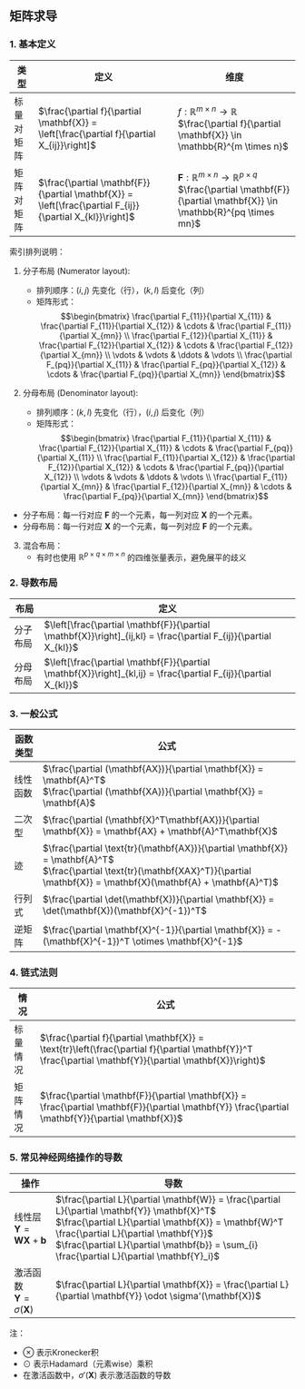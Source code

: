 
## 矩阵求导

### 1. 基本定义

| 类型 | 定义 | 维度 |
|------|------|------|
| 标量对矩阵 | $\frac{\partial f}{\partial \mathbf{X}} = \left[\frac{\partial f}{\partial X_{ij}}\right]$ | $f: \mathbb{R}^{m \times n} \to \mathbb{R}$<br>$\frac{\partial f}{\partial \mathbf{X}} \in \mathbb{R}^{m \times n}$ |
| 矩阵对矩阵 | $\frac{\partial \mathbf{F}}{\partial \mathbf{X}} = \left[\frac{\partial F_{ij}}{\partial X_{kl}}\right]$ | $\mathbf{F}: \mathbb{R}^{m \times n} \to \mathbb{R}^{p \times q}$<br>$\frac{\partial \mathbf{F}}{\partial \mathbf{X}} \in \mathbb{R}^{pq \times mn}$ | 取决于布局约定 |

索引排列说明：


1. 分子布局 (Numerator layout):
   - 排列顺序：$(i,j)$ 先变化（行），$(k,l)$ 后变化（列）
   - 矩阵形式：
     $$\begin{bmatrix}
     \frac{\partial F_{11}}{\partial X_{11}} & \frac{\partial F_{11}}{\partial X_{12}} & \cdots & \frac{\partial F_{11}}{\partial X_{mn}} \\
     \frac{\partial F_{12}}{\partial X_{11}} & \frac{\partial F_{12}}{\partial X_{12}} & \cdots & \frac{\partial F_{12}}{\partial X_{mn}} \\
     \vdots & \vdots & \ddots & \vdots \\
     \frac{\partial F_{pq}}{\partial X_{11}} & \frac{\partial F_{pq}}{\partial X_{12}} & \cdots & \frac{\partial F_{pq}}{\partial X_{mn}}
     \end{bmatrix}$$

2. 分母布局 (Denominator layout):
   - 排列顺序：$(k,l)$ 先变化（行），$(i,j)$ 后变化（列）
   - 矩阵形式：
     $$\begin{bmatrix}
     \frac{\partial F_{11}}{\partial X_{11}} & \frac{\partial F_{12}}{\partial X_{11}} & \cdots & \frac{\partial F_{pq}}{\partial X_{11}} \\
     \frac{\partial F_{11}}{\partial X_{12}} & \frac{\partial F_{12}}{\partial X_{12}} & \cdots & \frac{\partial F_{pq}}{\partial X_{12}} \\
     \vdots & \vdots & \ddots & \vdots \\
     \frac{\partial F_{11}}{\partial X_{mn}} & \frac{\partial F_{12}}{\partial X_{mn}} & \cdots & \frac{\partial F_{pq}}{\partial X_{mn}}
     \end{bmatrix}$$


- 分子布局：每一行对应 $\mathbf{F}$ 的一个元素，每一列对应 $\mathbf{X}$ 的一个元素。
- 分母布局：每一行对应 $\mathbf{X}$ 的一个元素，每一列对应 $\mathbf{F}$ 的一个元素。


3. 混合布局：
   - 有时也使用 $\mathbb{R}^{p \times q \times m \times n}$ 的四维张量表示，避免展平的歧义


### 2. 导数布局

| 布局 | 定义 |
|------|------|
| 分子布局 | $\left[\frac{\partial \mathbf{F}}{\partial \mathbf{X}}\right]_{ij,kl} = \frac{\partial F_{ij}}{\partial X_{kl}}$ |
| 分母布局 | $\left[\frac{\partial \mathbf{F}}{\partial \mathbf{X}}\right]_{kl,ij} = \frac{\partial F_{ij}}{\partial X_{kl}}$ |

### 3. 一般公式

| 函数类型 | 公式 |
|----------|------|
| 线性函数 | $\frac{\partial (\mathbf{AX})}{\partial \mathbf{X}} = \mathbf{A}^T$<br>$\frac{\partial (\mathbf{XA})}{\partial \mathbf{X}} = \mathbf{A}$ |
| 二次型 | $\frac{\partial (\mathbf{X}^T\mathbf{AX})}{\partial \mathbf{X}} = \mathbf{AX} + \mathbf{A}^T\mathbf{X}$ |
| 迹 | $\frac{\partial \text{tr}(\mathbf{AX})}{\partial \mathbf{X}} = \mathbf{A}^T$<br>$\frac{\partial \text{tr}(\mathbf{XAX}^T)}{\partial \mathbf{X}} = \mathbf{X}(\mathbf{A} + \mathbf{A}^T)$ |
| 行列式 | $\frac{\partial \det(\mathbf{X})}{\partial \mathbf{X}} = \det(\mathbf{X})(\mathbf{X}^{-1})^T$ |
| 逆矩阵 | $\frac{\partial \mathbf{X}^{-1}}{\partial \mathbf{X}} = -(\mathbf{X}^{-1})^T \otimes \mathbf{X}^{-1}$ |

### 4. 链式法则

| 情况 | 公式 |
|------|------|
| 标量情况 | $\frac{\partial f}{\partial \mathbf{X}} = \text{tr}\left(\frac{\partial f}{\partial \mathbf{Y}}^T \frac{\partial \mathbf{Y}}{\partial \mathbf{X}}\right)$ |
| 矩阵情况 | $\frac{\partial \mathbf{F}}{\partial \mathbf{X}} = \frac{\partial \mathbf{F}}{\partial \mathbf{Y}} \frac{\partial \mathbf{Y}}{\partial \mathbf{X}}$ |

### 5. 常见神经网络操作的导数

| 操作 | 导数 |
|------|------|
| 线性层<br>$\mathbf{Y} = \mathbf{WX} + \mathbf{b}$ | $\frac{\partial L}{\partial \mathbf{W}} = \frac{\partial L}{\partial \mathbf{Y}} \mathbf{X}^T$<br>$\frac{\partial L}{\partial \mathbf{X}} = \mathbf{W}^T \frac{\partial L}{\partial \mathbf{Y}}$<br>$\frac{\partial L}{\partial \mathbf{b}} = \sum_{i} \frac{\partial L}{\partial \mathbf{Y}_i}$ |
| 激活函数<br>$\mathbf{Y} = \sigma(\mathbf{X})$ | $\frac{\partial L}{\partial \mathbf{X}} = \frac{\partial L}{\partial \mathbf{Y}} \odot \sigma'(\mathbf{X})$ |

注：
- $\otimes$ 表示Kronecker积
- $\odot$ 表示Hadamard（元素wise）乘积
- 在激活函数中，$\sigma'(\mathbf{X})$ 表示激活函数的导数


<script src="https://giscus.app/client.js"
        data-repo="InuyashaYang/AIDIY"
        data-repo-id="R_kgDOM1VVTQ"
        data-category="Announcements"
        data-category-id="DIC_kwDOM1VVTc4Ckls_"
        data-mapping="pathname"
        data-strict="0"
        data-reactions-enabled="1"
        data-emit-metadata="0"
        data-input-position="bottom"
        data-theme="preferred_color_scheme"
        data-lang="zh-CN"
        crossorigin="anonymous"
        async>
</script>
